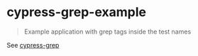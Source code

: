 # cypress-grep-example
> Example application with grep tags inside the test names

See [cypress-grep](https://github.com/bahmutov/cypress-grep)
